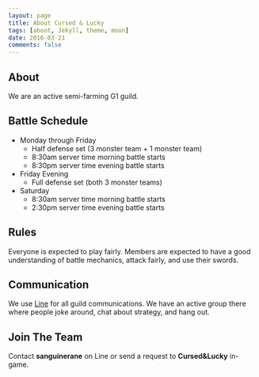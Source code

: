 ```yaml
---
layout: page
title: About Cursed & Lucky
tags: [about, Jekyll, theme, moon]
date: 2016-03-21
comments: false
---
```


## About
We are an active semi-farming G1 guild.

## Battle Schedule

* Monday through Friday
  * Half defense set (3 monster team + 1 monster team)
  * 8:30am server time morning battle starts
  * 8:30pm server time evening battle starts
* Friday Evening
  * Full defense set (both 3 monster teams)
* Saturday
  * 8:30am server time morning battle starts
  * 2:30pm server time evening battle starts

## Rules

Everyone is expected to play fairly. Members are expected to have a good
understanding of battle mechanics, attack fairly, and use their swords.

## Communication

We use [Line](http://line.me/) for all guild communications. We have an active
group there where people joke around, chat about strategy, and hang out.

## Join The Team

Contact <b>sanguinerane</b> on Line or send a request to <b>Cursed&Lucky</b>
in-game.
